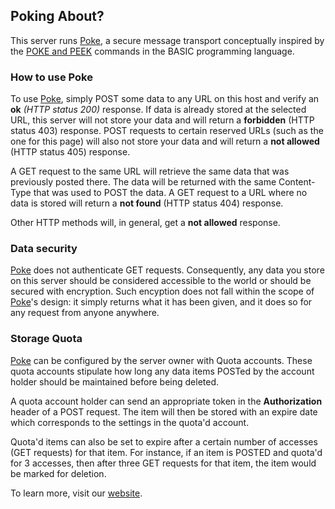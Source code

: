 ## Poking About?

This server runs [Poke][gh], a secure message transport
conceptually inspired by the [POKE and PEEK][wk] commands in
the BASIC programming language.

### How to use Poke

To use [Poke][gh], simply POST some data to any URL on this
host and verify an **ok** _(HTTP status 200)_ response.  If data
is already stored at the selected URL, this server will not
store your data and will return a **forbidden** (HTTP status 403)
response.  POST requests to certain reserved URLs (such as the
one for this page) will also not store your data and will return
a **not allowed** (HTTP status 405) response.

A GET request to the same URL will retrieve the same data that
was previously posted there.  The data will be returned with
the same Content-Type that was used to POST the data.  A GET
request to a URL where no data is stored will return a
**not found** (HTTP status 404) response.

Other HTTP methods will, in general, get a **not allowed**
response.

### Data security

[Poke][gh] does not authenticate GET requests.  Consequently,
any data you store on this server should be considered accessible
to the world or should be secured with encryption.  Such
encyption does not fall within the scope of [Poke][gh]'s design:
it simply returns what it has been given, and it does so for any
request from anyone anywhere.

### Storage Quota

[Poke][gh] can be configured by the server owner with Quota
accounts.  These quota accounts stipulate how long any data
items POSTed by the account holder should be maintained before
being deleted.

A quota account holder can send an appropriate token in the
**Authorization** header of a POST request.  The item will
then be stored with an expire date which corresponds to the
settings in the quota'd account.

Quota'd items can also be set to expire after a certain number
of accesses (GET requests) for that item.  For instance, if an
item is POSTED and quota'd for 3 accesses, then after three
GET requests for that item, the item would be marked for
deletion.

To learn more, visit our [website][gh].

[gh]:http://github.com/joelhelbling/poke
[wk]:https://en.wikipedia.org/wiki/PEEK_and_POKE

